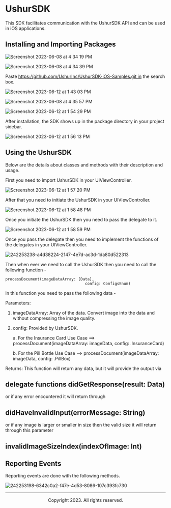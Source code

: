 # UshurSDK

This SDK facilitates communication with the UshurSDK API and can be used in iOS applications.

## Installing and Importing Packages

![Screenshot 2023-06-08 at 4 34 19 PM](https://github.com/UshurInc/UshurMobileSDK/assets/83643420/7963ccec-1b80-4d25-987f-a7e758f68a3d)

![Screenshot 2023-06-08 at 4 34 39 PM](https://github.com/UshurInc/UshurMobileSDK/assets/83643420/5444d662-88c3-4e1a-9fe0-ff8f3c3dd2aa)

Paste https://github.com/UshurInc/UshurSDK-iOS-Samples.git in the search box.

![Screenshot 2023-06-12 at 1 43 03 PM](https://github.com/UshurInc/UshurSDK-iOS-Samples/assets/83643420/ad24793b-39f0-4cce-b52e-027df0c39832)

![Screenshot 2023-06-08 at 4 35 57 PM](https://github.com/UshurInc/UshurMobileSDK/assets/83643420/7172485f-6401-48c8-bf28-0f9f1d0f1578)

![Screenshot 2023-06-12 at 1 54 29 PM](https://github.com/UshurInc/UshurSDK-iOS-Samples/assets/83643420/3eb2b3cc-fcfc-4d3f-8fde-faec45a94f9f)

After installation, the SDK shows up in the package directory in your project sidebar.

![Screenshot 2023-06-12 at 1 56 13 PM](https://github.com/UshurInc/UshurSDK-iOS-Samples/assets/83643420/6cb870d8-2406-439d-8683-db31c72a9a80)

## Using the UshurSDK

Below are the details about classes and methods with their description and usage.

First you need to import UshurSDK in your UIViewController.

![Screenshot 2023-06-12 at 1 57 20 PM](https://github.com/UshurInc/UshurSDK-iOS-Samples/assets/83643420/7d06091b-7f84-49b7-99dc-7862cf2f05aa)

After that you need to initiate the UshurSDK in your UIViewController.

![Screenshot 2023-06-12 at 1 58 48 PM](https://github.com/UshurInc/UshurSDK-iOS-Samples/assets/83643420/2f872880-4ab3-46ed-b25c-8a32aef575d7)

Once you initiate the UshurSDK then you need to pass the delegate to it.

![Screenshot 2023-06-12 at 1 58 59 PM](https://github.com/UshurInc/UshurSDK-iOS-Samples/assets/83643420/20d6fad9-1dc5-4d23-bf11-91b9c013b4f8)

Once you pass the delegate then you need to implement the functions of the delegates in your UIViewController.

![242253238-a4d38224-2147-4e7d-ac3d-1da80d522313](https://github.com/UshurInc/UshurMobileSDK/assets/83643420/b7ab86c8-f630-422e-b514-83244763675b)

Then when ever we need to call the UshurSDK then you need to call the following function -

    processDocument(imageDataArray: [Data],
                                       config: ConfigsEnum) 

In this function you need to pass the following data -

Parameters:

 1. imageDataArray: Array of the data. Convert image into the data and without compressing the image quality.

 2. config: Provided by UshurSDK.

    a. For the Insurance Card Use Case ==>
    processDocument(imageDataArray: imageData, config: .InsuranceCard)
    
    b. For the Pill Bottle Use Case ==>
processDocument(imageDataArray: imageData, config: .PillBox)


   
Returns: This function will return any data, but it will provide the output via 
## delegate functions didGetResponse(result: Data) 
or if any error encountered it will return through 
## didHaveInvalidInput(errorMessage: String)
or if any image is larger or smaller in size then the valid size it will return through this parameter
## invalidImageSizeIndex(indexOfImage: Int)

## Reporting Events

Reporting events are done with the following methods.

![242253198-6342c0a2-f47e-4d53-8086-107c393fc730](https://github.com/UshurInc/UshurMobileSDK/assets/83643420/3c129c75-6ea6-4207-b4cc-190e73279fbe)

***
<p align="center">Copyright 2023. All rights reserved.</p>
